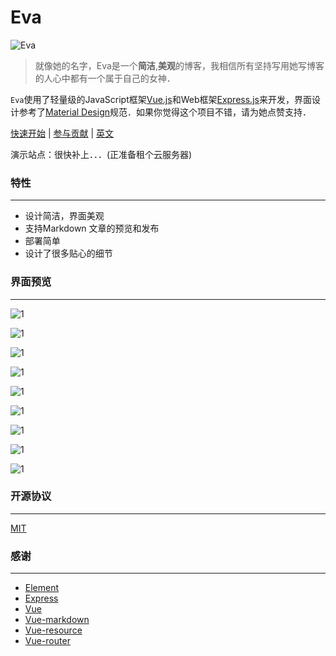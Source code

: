 # Eva

![Eva](/screenshots/eva.jpg)

> 就像她的名字，Eva是一个**简洁**,**美观**的博客，我相信所有坚持写用她写博客的人心中都有一个属于自己的女神．

`Eva`使用了轻量级的JavaScript框架[Vue.js](https://vuejs.org/)和Web框架[Express.js](https://expressjs.com/)来开发，界面设计参考了[Material Design](https://github.com/1sters/material_design_zh)规范．如果你觉得这个项目不错，请为她点赞支持．

[快速开始](quickstart_zh.md) | [参与贡献](contribution.md) | [英文](README.md) 

演示站点：很快补上．．．(正准备租个云服务器)

### 特性

------

- 设计简洁，界面美观
- 支持Markdown 文章的预览和发布
- 部署简单
- 设计了很多贴心的细节

### 界面预览

------

![1](/screenshots/1.png)

![1](/screenshots/2.png)

![1](/screenshots/3.png)

![1](/screenshots/4.png)

![1](/screenshots/5.png)

![1](/screenshots/6.png)

![1](/screenshots/7.png)

![1](/screenshots/8.png)

![1](/screenshots/9.png)



### 开源协议

------

[MIT](LICENSE)

### 感谢

---

+ [Element](https://github.com/ElemeFE/element)
+ [Express](https://github.com/expressjs/express)
+ [Vue](https://github.com/vuejs/vue)
+ [Vue-markdown](https://github.com/miaolz123/vue-markdown)
+ [Vue-resource](https://github.com/pagekit/vue-resource)
+ [Vue-router](https://github.com/vuejs/vue-router)